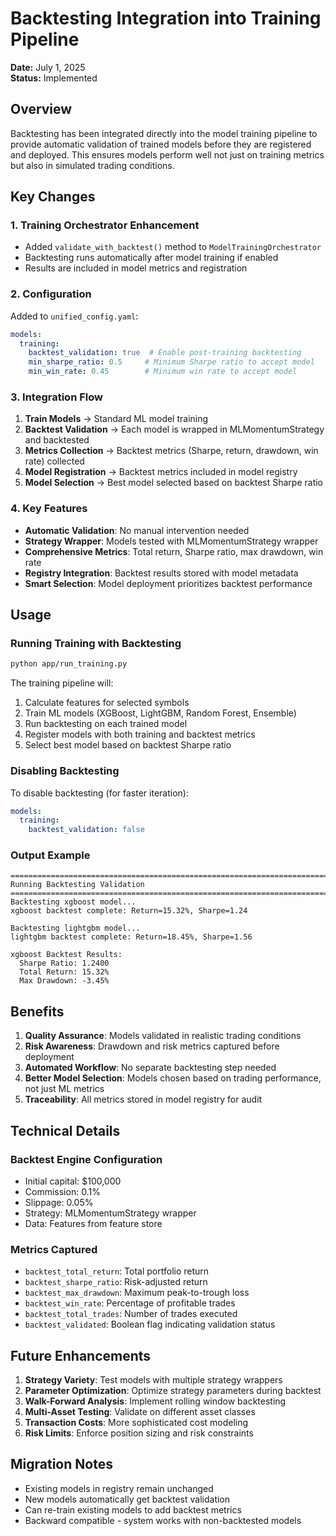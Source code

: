 # Backtesting Integration into Training Pipeline

**Date:** July 1, 2025  
**Status:** Implemented

## Overview

Backtesting has been integrated directly into the model training pipeline to provide automatic validation of trained models before they are registered and deployed. This ensures models perform well not just on training metrics but also in simulated trading conditions.

## Key Changes

### 1. Training Orchestrator Enhancement
- Added `validate_with_backtest()` method to `ModelTrainingOrchestrator`
- Backtesting runs automatically after model training if enabled
- Results are included in model metrics and registration

### 2. Configuration
Added to `unified_config.yaml`:
```yaml
models:
  training:
    backtest_validation: true  # Enable post-training backtesting
    min_sharpe_ratio: 0.5     # Minimum Sharpe ratio to accept model
    min_win_rate: 0.45        # Minimum win rate to accept model
```

### 3. Integration Flow
1. **Train Models** → Standard ML model training
2. **Backtest Validation** → Each model is wrapped in MLMomentumStrategy and backtested
3. **Metrics Collection** → Backtest metrics (Sharpe, return, drawdown, win rate) collected
4. **Model Registration** → Backtest metrics included in model registry
5. **Model Selection** → Best model selected based on backtest Sharpe ratio

### 4. Key Features
- **Automatic Validation**: No manual intervention needed
- **Strategy Wrapper**: Models tested with MLMomentumStrategy wrapper
- **Comprehensive Metrics**: Total return, Sharpe ratio, max drawdown, win rate
- **Registry Integration**: Backtest results stored with model metadata
- **Smart Selection**: Model deployment prioritizes backtest performance

## Usage

### Running Training with Backtesting
```bash
python app/run_training.py
```

The training pipeline will:
1. Calculate features for selected symbols
2. Train ML models (XGBoost, LightGBM, Random Forest, Ensemble)
3. Run backtesting on each trained model
4. Register models with both training and backtest metrics
5. Select best model based on backtest Sharpe ratio

### Disabling Backtesting
To disable backtesting (for faster iteration):
```yaml
models:
  training:
    backtest_validation: false
```

### Output Example
```
================================================================================
Running Backtesting Validation
================================================================================
Backtesting xgboost model...
xgboost backtest complete: Return=15.32%, Sharpe=1.24

Backtesting lightgbm model...
lightgbm backtest complete: Return=18.45%, Sharpe=1.56

xgboost Backtest Results:
  Sharpe Ratio: 1.2400
  Total Return: 15.32%
  Max Drawdown: -3.45%
```

## Benefits

1. **Quality Assurance**: Models validated in realistic trading conditions
2. **Risk Awareness**: Drawdown and risk metrics captured before deployment
3. **Automated Workflow**: No separate backtesting step needed
4. **Better Model Selection**: Models chosen based on trading performance, not just ML metrics
5. **Traceability**: All metrics stored in model registry for audit

## Technical Details

### Backtest Engine Configuration
- Initial capital: $100,000
- Commission: 0.1%
- Slippage: 0.05%
- Strategy: MLMomentumStrategy wrapper
- Data: Features from feature store

### Metrics Captured
- `backtest_total_return`: Total portfolio return
- `backtest_sharpe_ratio`: Risk-adjusted return
- `backtest_max_drawdown`: Maximum peak-to-trough loss
- `backtest_win_rate`: Percentage of profitable trades
- `backtest_total_trades`: Number of trades executed
- `backtest_validated`: Boolean flag indicating validation status

## Future Enhancements

1. **Strategy Variety**: Test models with multiple strategy wrappers
2. **Parameter Optimization**: Optimize strategy parameters during backtest
3. **Walk-Forward Analysis**: Implement rolling window backtesting
4. **Multi-Asset Testing**: Validate on different asset classes
5. **Transaction Costs**: More sophisticated cost modeling
6. **Risk Limits**: Enforce position sizing and risk constraints

## Migration Notes

- Existing models in registry remain unchanged
- New models automatically get backtest validation
- Can re-train existing models to add backtest metrics
- Backward compatible - system works with non-backtested models